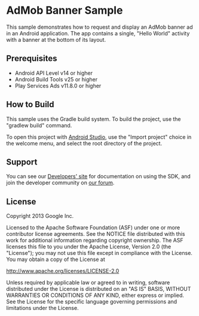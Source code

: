 AdMob Banner Sample
===================

This sample demonstrates how to request and display an AdMob banner ad in an
Android application. The app contains a single, "Hello World" activity with a
banner at the bottom of its layout.

Prerequisites
-------------

- Android API Level v14 or higher
- Android Build Tools v25 or higher
- Play Services Ads v11.8.0 or higher

How to Build
------------

This sample uses the Gradle build system. To build the project, use the
"gradlew build" command.

To open this project with
[Android Studio](http://developer.android.com/sdk/index.html), use the "Import
project" choice in the welcome menu, and select the root directory of the
project.

Support
-------

You can see our [Developers' site](https://developers.google.com/mobile-ads-sdk/)
for documentation on using the SDK, and join the developer community on
[our forum](https://groups.google.com/forum/#!forum/google-admob-ads-sdk).

License
-------

Copyright 2013 Google Inc.

Licensed to the Apache Software Foundation (ASF) under one or more contributor
license agreements.  See the NOTICE file distributed with this work for
additional information regarding copyright ownership.  The ASF licenses this
file to you under the Apache License, Version 2.0 (the "License"); you may not
use this file except in compliance with the License.  You may obtain a copy of
the License at

http://www.apache.org/licenses/LICENSE-2.0

Unless required by applicable law or agreed to in writing, software
distributed under the License is distributed on an "AS IS" BASIS, WITHOUT
WARRANTIES OR CONDITIONS OF ANY KIND, either express or implied.  See the
License for the specific language governing permissions and limitations under
the License.
